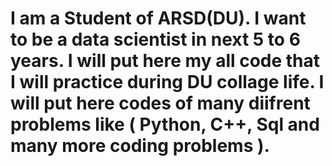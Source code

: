 # I am a Student of ARSD(DU). I want to be a data scientist in next 5 to 6 years. I will put here my all code that I will practice during DU collage life. I will put here codes of many diifrent problems like ( Python, C++, Sql and many more coding problems ).
